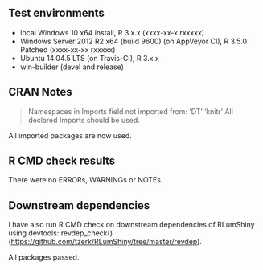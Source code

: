 ## Test environments
* local Windows 10 x64 install, R 3.x.x (xxxx-xx-x rxxxxx)
* Windows Server 2012 R2 x64 (build 9600) (on AppVeyor CI), R 3.5.0 Patched (xxxx-xx-xx rxxxxx)
* Ubuntu 14.04.5 LTS (on Travis-CI), R 3.x.x
* win-builder (devel and release)

## CRAN Notes
> Namespaces in Imports field not imported from: ‘DT’ ‘knitr’
> All declared Imports should be used.

All imported packages are now used.

## R CMD check results
There were no ERRORs, WARNINGs or NOTEs.

## Downstream dependencies
I have also run R CMD check on downstream dependencies of RLumShiny using
devtools::revdep_check() (https://github.com/tzerk/RLumShiny/tree/master/revdep).

All packages passed.
